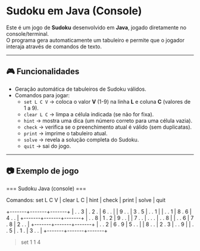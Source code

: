 # Sudoku em Java (Console)

Este é um jogo de **Sudoku** desenvolvido em **Java**, jogado diretamente no console/terminal.  
O programa gera automaticamente um tabuleiro e permite que o jogador interaja através de comandos de texto.

---

## 🎮 Funcionalidades
- Geração automática de tabuleiros de Sudoku válidos.
- Comandos para jogar:
  - `set L C V` → coloca o valor **V** (1-9) na linha **L** e coluna **C** (valores de 1 a 9).
  - `clear L C` → limpa a célula indicada (se não for fixa).
  - `hint` → mostra uma dica (um número correto para uma célula vazia).
  - `check` → verifica se o preenchimento atual é válido (sem duplicatas).
  - `print` → imprime o tabuleiro atual.
  - `solve` → revela a solução completa do Sudoku.
  - `quit` → sai do jogo.

---

## 📷 Exemplo de jogo

=== Sudoku Java (console) ===

Comandos: set L C V | clear L C | hint | check | print | solve | quit

+-------+-------+-------+
| . . 3 | . 2 . | 6 . . |
| 9 . . | 3 . 5 | . . 1 |
| . . 1 | 8 . 6 | 4 . . |
+-------+-------+-------+
| . . 8 | 1 . 2 | 9 . . |
| 7 . . | . . . | . . 8 |
| . . 6 | 7 . 8 | 2 . . |
+-------+-------+-------+
| . . 2 | 6 . 9 | 5 . . |
| 8 . . | 2 . 3 | . . 9 |
| . . 5 | . 1 . | 3 . . |
+-------+-------+-------+

> set 1 1 4